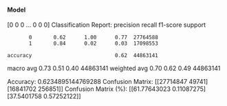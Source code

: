 #### Model
[0 0 0 ... 0 0 0]
Classification Report:
              precision    recall  f1-score   support

           0       0.62      1.00      0.77  27764588
           1       0.84      0.02      0.03  17098553

    accuracy                           0.62  44863141
   macro avg       0.73      0.51      0.40  44863141
weighted avg       0.70      0.62      0.49  44863141

Accuracy: 0.6234895144769288
Confusion Matrix:
[[27714847    49741]
 [16841702   256851]]
Confusion Matrix (%):
[[61.77643023  0.11087275]
 [37.5401758   0.57252122]]
